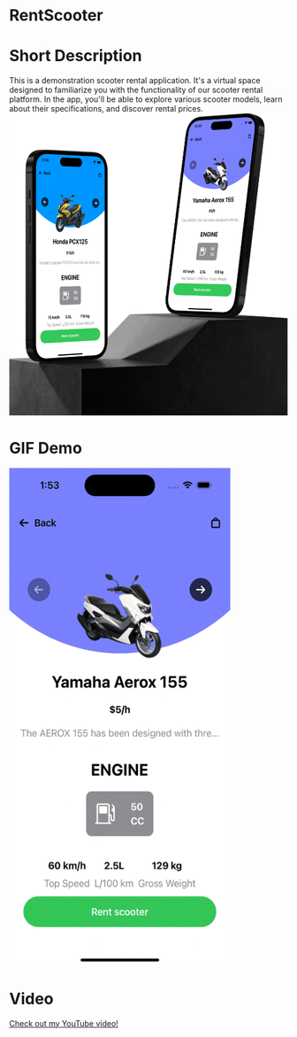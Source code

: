 # RentScooter
# Short Description
This is a demonstration scooter rental application. It's a virtual space designed to familiarize you with the functionality of our scooter rental platform. In the app, you'll be able to explore various scooter models, learn about their specifications, and discover rental prices.
![Demo RentScooter](./RentScooter/RentScooterMock.png)
# GIF Demo
<img src="./RentScooter/scooter.gif" width="400" height="900">

# Video
[Check out my YouTube video!](https://youtube.com/shorts/ytsHDAftJGA?si=pBctDT91PRYcqnUR)
